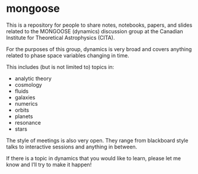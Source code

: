 # mongoose

This is a repository for people to share notes, notebooks, papers, and slides related to the MONGOOSE (dynamics) discussion group at the Canadian Institute for Theoretical Astrophysics (CITA).

For the purposes of this group, dynamics is very broad and covers anything related to phase space variables changing in time.

This includes (but is not limited to) topics in:

- analytic theory
- cosmology
- fluids
- galaxies
- numerics
- orbits
- planets
- resonance
- stars

The style of meetings is also very open. They range from blackboard style talks to interactive sessions and anything in between.

If there is a topic in dynamics that you would like to learn, please let me know and I’ll try to make it happen!
